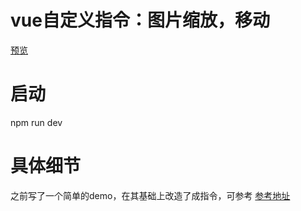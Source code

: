 # vue自定义指令：图片缩放，移动
[预览](https://wangrx-jerry.github.io/vue-drag-directive/dist/index.html)
# 启动

npm run dev 

# 具体细节
之前写了一个简单的demo，在其基础上改造了成指令，可参考
[参考地址](https://github.com/wangrx-jerry/resize-img)